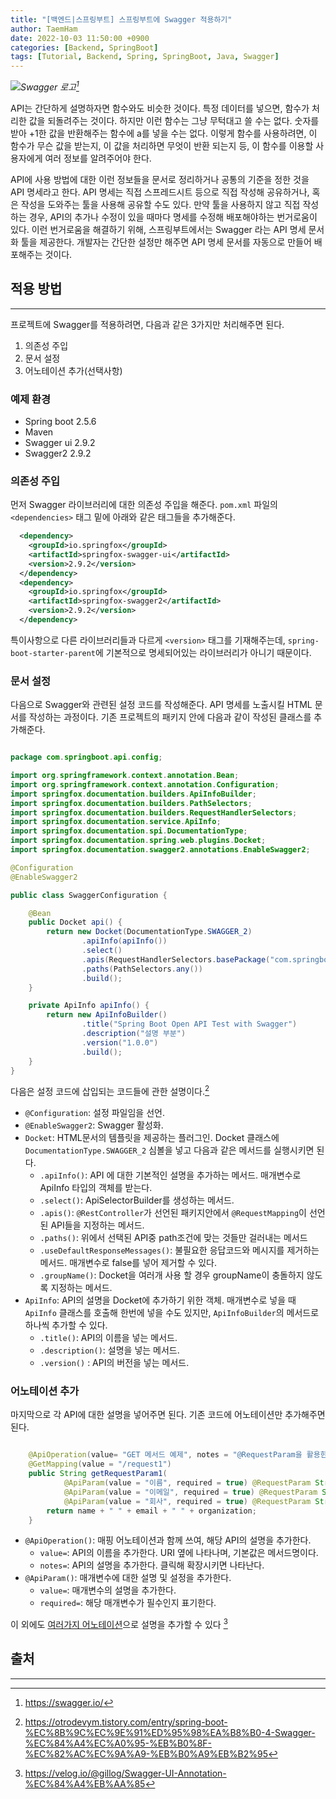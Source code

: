 ```yaml
---
title: "[백엔드|스프링부트] 스프링부트에 Swagger 적용하기"
author: TaemHam
date: 2022-10-03 11:50:00 +0900
categories: [Backend, SpringBoot]
tags: [Tutorial, Backend, Spring, SpringBoot, Java, Swagger]
---
```


<img src="https://user-images.githubusercontent.com/95671168/193753621-9d46dd66-2cca-428d-b39f-a1d0e2bfa472.png"/><em>Swagger 로고[^1]</em>

API는 간단하게 설명하자면 함수와도 비슷한 것이다. 특정 데이터를 넣으면, 함수가 처리한 값을 되돌려주는 것이다. 하지만 이런 함수는 그냥 무턱대고 쓸 수는 없다. 숫자를 받아 +1한 값을 반환해주는 함수에 a를 넣을 수는 없다. 이렇게 함수를 사용하려면, 이 함수가 무슨 값을 받는지, 이 값을 처리하면 무엇이 반환 되는지 등, 이 함수를 이용할 사용자에게 여러 정보를 알려주어야 한다. 

API에 사용 방법에 대한 이런 정보들을 문서로 정리하거나 공통의 기준을 정한 것을 API 명세라고 한다. API 명세는 직접 스프레드시트 등으로 직접 작성해 공유하거나, 혹은 작성을 도와주는 툴을 사용해 공유할 수도 있다. 만약 툴을 사용하지 않고 직접 작성하는 경우, API의 추가나 수정이 있을 때마다 명세를 수정해 배포해야하는 번거로움이 있다. 이런 번거로움을 해결하기 위해, 스프링부트에서는 Swagger 라는 API 명세 문서화 툴을 제공한다. 개발자는 간단한 설정만 해주면 API 명세 문서를 자동으로 만들어 배포해주는 것이다.

## 적용 방법
***

프로젝트에 Swagger를 적용하려면, 다음과 같은 3가지만 처리해주면 된다.

1. 의존성 주입
2. 문서 설정
3. 어노테이션 추가(선택사항)

### 예제 환경

* Spring boot 2.5.6
* Maven
* Swagger ui 2.9.2
* Swagger2 2.9.2

### 의존성 주입

먼저 Swagger 라이브러리에 대한 의존성 주입을 해준다. `pom.xml` 파일의 `<dependencies>` 태그 밑에 아래와 같은 태그들을 추가해준다. 

```xml
  <dependency>
    <groupId>io.springfox</groupId>
    <artifactId>springfox-swagger-ui</artifactId>
    <version>2.9.2</version>
  </dependency>
  <dependency>
    <groupId>io.springfox</groupId>
    <artifactId>springfox-swagger2</artifactId>
    <version>2.9.2</version>
  </dependency>
```

특이사항으로 다른 라이브러리들과 다르게 `<version>` 태그를 기재해주는데, `spring-boot-starter-parent`에 기본적으로 명세되어있는 라이브러리가 아니기 때문이다.


### 문서 설정

다음으로 Swagger와 관련된 설정 코드를 작성해준다. API 명세를 노출시킬 HTML 문서를 작성하는 과정이다. 기존 프로젝트의 패키지 안에 다음과 같이 작성된 클래스를 추가해준다.

```java

package com.springboot.api.config;

import org.springframework.context.annotation.Bean;
import org.springframework.context.annotation.Configuration;
import springfox.documentation.builders.ApiInfoBuilder;
import springfox.documentation.builders.PathSelectors;
import springfox.documentation.builders.RequestHandlerSelectors;
import springfox.documentation.service.ApiInfo;
import springfox.documentation.spi.DocumentationType;
import springfox.documentation.spring.web.plugins.Docket;
import springfox.documentation.swagger2.annotations.EnableSwagger2;

@Configuration
@EnableSwagger2

public class SwaggerConfiguration {

    @Bean
    public Docket api() {
        return new Docket(DocumentationType.SWAGGER_2)
                .apiInfo(apiInfo())
                .select()
                .apis(RequestHandlerSelectors.basePackage("com.springboot.api"))
                .paths(PathSelectors.any())
                .build();
    }

    private ApiInfo apiInfo() {
        return new ApiInfoBuilder()
                .title("Spring Boot Open API Test with Swagger")
                .description("설명 부분")
                .version("1.0.0")
                .build();
    }
}

```

다음은 설정 코드에 삽입되는 코드들에 관한 설명이다.[^2]

* `@Configuration`: 설정 파일임을 선언.
* `@EnableSwagger2`: Swagger 활성화.
* `Docket`: HTML문서의 템플릿을 제공하는 플러그인. Docket 클래스에 `DocumentationType.SWAGGER_2` 심볼을 넣고 다음과 같은 메서드를 실행시키면 된다.
  * `.apiInfo()`: API 에 대한 기본적인 설명을 추가하는 메서드. 매개변수로 ApiInfo 타입의 객체를 받는다.
  * `.select()`: ApiSelectorBuilder를 생성하는 메서드.
  * `.apis()`: `@RestController`가 선언된 패키지안에서 `@RequestMapping`이 선언된 API들을 지정하는 메서드. 
  * `.paths()`: 위에서 선택된 API중 path조건에 맞는 것들만 걸러내는 메서드
  * `.useDefaultResponseMessages()`: 불필요한 응답코드와 메시지를 제거하는 메서드. 매개변수로 false를 넣어 제거할 수 있다.
  * `.groupName()`: Docket을 여러개 사용 할 경우 groupName이 충돌하지 않도록 지정하는 메서드.
* `ApiInfo`: API의 설명을 Docket에 추가하기 위한 객체. 매개변수로 넣을 때 `ApiInfo` 클래스를 호출해 한번에 넣을 수도 있지만, `ApiInfoBuilder`의 메서드로 하나씩 추가할 수 있다.
  * `.title()`: API의 이름을 넣는 메서드.
  * `.description()`: 설명을 넣는 메서드.
  * `.version()` : API의 버전을 넣는 메서드.
  
### 어노테이션 추가

마지막으로 각 API에 대한 설명을 넣어주면 된다. 기존 코드에 어노테이션만 추가해주면 된다.

```java

    @ApiOperation(value= "GET 메서드 예제", notes = "@RequestParam을 활용한 GET Method")
    @GetMapping(value = "/request1")
    public String getRequestParam1(
            @ApiParam(value = "이름", required = true) @RequestParam String name,
            @ApiParam(value = "이메일", required = true) @RequestParam String email,
            @ApiParam(value = "회사", required = true) @RequestParam String organization) {
        return name + " " + email + " " + organization;
    }

```

* `@ApiOperation()`: 매핑 어노테이션과 함께 쓰여, 해당 API의 설명을 추가한다.
  * `value=`: API의 이름을 추가한다. URI 옆에 나타나며, 기본값은 메서드명이다.
  * `notes=`: API의 설명을 추가한다. 클릭해 확장시키면 나타난다. 
* `@ApiParam()`: 매개변수에 대한 설명 및 설정을 추가한다. 
  * `value=`: 매개변수의 설명을 추가한다.
  * `required=`: 해당 매개변수가 필수인지 표기한다.

이 외에도 [여러가지 어노테이션](https://velog.io/@gillog/Swagger-UI-Annotation-%EC%84%A4%EB%AA%85)으로 설명을 추가할 수 있다 [^3]

## 출처
***

[^1]: <https://swagger.io/>
[^2]: <https://otrodevym.tistory.com/entry/spring-boot-%EC%8B%9C%EC%9E%91%ED%95%98%EA%B8%B0-4-Swagger-%EC%84%A4%EC%A0%95-%EB%B0%8F-%EC%82%AC%EC%9A%A9-%EB%B0%A9%EB%B2%95>
[^3]: <https://velog.io/@gillog/Swagger-UI-Annotation-%EC%84%A4%EB%AA%85>
